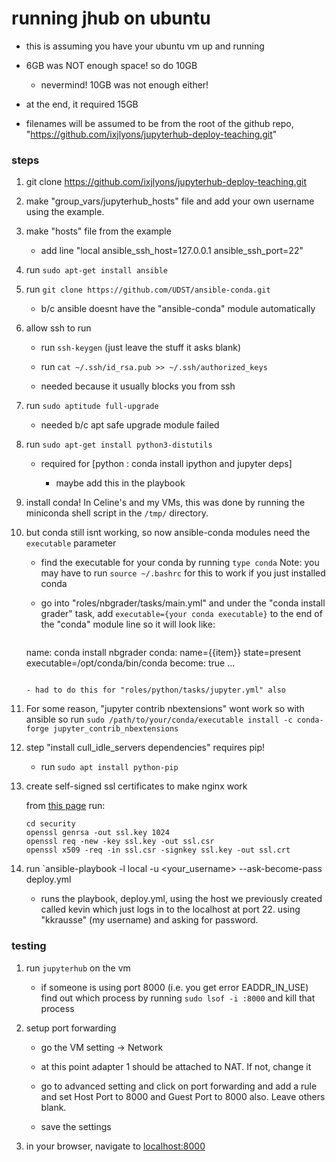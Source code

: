 # running jhub on ubuntu

- this is assuming you have your ubuntu vm up and running

- 6GB was NOT enough space! so do 10GB
  - nevermind! 10GB was not enough either!

- at the end, it required 15GB

- filenames will be assumed to be from the root of the github repo,
  "https://github.com/ixjlyons/jupyterhub-deploy-teaching.git"

### steps

1. git clone https://github.com/ixjlyons/jupyterhub-deploy-teaching.git

1. make "group_vars/jupyterhub_hosts" file and add your own username using
   the example.

1. make "hosts" file from the example
   - add line "local ansible_ssh_host=127.0.0.1 ansible_ssh_port=22"

1. run `sudo apt-get install ansible`

1. run `git clone https://github.com/UDST/ansible-conda.git`

   - b/c ansible doesnt have the "ansible-conda" module automatically

1. allow ssh to run

   - run `ssh-keygen` (just leave the stuff it asks blank)

   - run `cat ~/.ssh/id_rsa.pub >> ~/.ssh/authorized_keys`

   - needed because it usually blocks you from ssh

1. run `sudo aptitude full-upgrade`

   - needed b/c apt safe upgrade module failed

1. run `sudo apt-get install python3-distutils`
  
   - required for [python : conda install ipython and jupyter deps]

     - maybe add this in the playbook

1. install conda! In Celine's and my VMs, this was done by running the
   miniconda shell script in the `/tmp/` directory.

1. but conda still isnt working, so now ansible-conda modules need the
   `executable` parameter

   - find the executable for your conda by running `type conda`
      Note: you may have to run `source ~/.bashrc` for this to work if
      you just installed conda

   - go into "roles/nbgrader/tasks/main.yml" and under the "conda install
     grader" task, add `executable={your conda executable}` to the end of the
     "conda" module line so it will look like:
     ```
    name: conda install nbgrader
    conda: name={{item}} state=present executable=/opt/conda/bin/conda
    become: true ...
     ```

     - had to do this for "roles/python/tasks/jupyter.yml" also
   
1. For some reason, "jupyter contrib nbextensions" wont work so with ansible so run
   `sudo /path/to/your/conda/executable install -c conda-forge jupyter_contrib_nbextensions`

1. step "install cull_idle_servers dependencies" requires pip!
   - run `sudo apt install python-pip`

1. create self-signed ssl certificates to make nginx work

   from [this page](https://www.akadia.com/services/ssh_test_certificate.html)
   run:
   ```
   cd security
   openssl genrsa -out ssl.key 1024
   openssl req -new -key ssl.key -out ssl.csr
   openssl x509 -req -in ssl.csr -signkey ssl.key -out ssl.crt
   ```

1. run `ansible-playbook -l local -u <your_username> --ask-become-pass deploy.yml

   - runs the playbook, deploy.yml, using the host we previously created called
     kevin which just logs in to the localhost at port 22. using "kkrausse"
     (my username) and asking for password. 

### testing

1. run `jupyterhub` on the vm

	- if someone is using port 8000 (i.e. you get error EADDR_IN_USE)
	  find out which process by running `sudo lsof -i :8000` and
	  kill that process

1. setup port forwarding

   - go the VM setting -> Network

   - at this point adapter 1 should be attached to NAT. If not, change it

   - go to advanced setting and click on port forwarding and add a rule and
     set Host Port to 8000 and Guest Port to 8000 also. Leave others blank.

   - save the settings

1. in your browser, navigate to [localhost:8000](localhost:8000)

